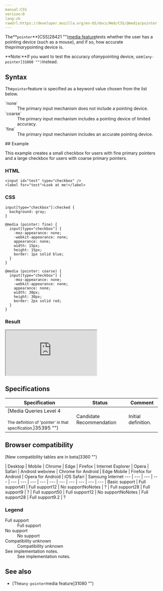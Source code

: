 ```yaml
---
manual:CSS
version:0
lang:zh
rawUrl:https://developer.mozilla.org/en-US/docs/Web/CSS/@media/pointer
---
```






The**`pointer`**[CSS]28421 "")[media feature](%30559#Media_features "")tests whether the user has a pointing device (such as a mouse), and if so, how accurate the*primary*pointing device is.



**Note:**If you want to test the accuracy of*any*pointing device, use`[any-pointer]31080 "")`instead.



## Syntax<a name="Syntax"></a>


The`pointer`feature is specified as a keyword value chosen from the list below.

<dl><dt id=''>`none`</dt><dd>The primary input mechanism does not include a pointing device.</dd><dt id=''>`coarse`</dt><dd>The primary input mechanism includes a pointing device of limited accuracy.</dd><dt id=''>`fine`</dt><dd>The primary input mechanism includes an accurate pointing device.</dd></dl>
## Example<a name="Example"></a>


This example creates a small checkbox for users with fine primary pointers and a large checkbox for users with coarse primary pointers.


### HTML<a name="HTML"></a>

```
<input id="test" type="checkbox" />
<label for="test">Look at me!</label>
```

### CSS<a name="CSS"></a>

```
input[type="checkbox"]:checked {
  background: gray;
}

@media (pointer: fine) {
  input[type="checkbox"] {
    -moz-appearance: none;
    -webkit-appearance: none;
    appearance: none;
    width: 15px;
    height: 15px;
    border: 1px solid blue;
  }
}

@media (pointer: coarse) {
  input[type="checkbox"] {
    -moz-appearance: none;
    -webkit-appearance: none;
    appearance: none;
    width: 30px;
    height: 30px;
    border: 2px solid red;
  }
}
```

### Result<a name="Result"></a>


<iframe src='https://mdn.mozillademos.org/en-US/docs/Web/CSS/@media/pointer$samples/Example?revision=1386781' width='null' height='null'></iframe>



## Specifications<a name="Specifications"></a>

Specification | Status | Comment 
 ---  |  ---  |  ---  | 
[Media Queries Level 4<br></br><small>The definition of &#39;pointer&#39; in that specification.</small>]35395 "") | Candidate Recommendation | Initial definition. 


## Browser compatibility<a name="Browser_compatibility"></a>
[New compatibility tables are in beta<i></i>]3360 "")

 | <abbr>Desktop<i></i></abbr> | <abbr>Mobile<i></i></abbr> 
 | <abbr>Chrome<i></i></abbr> | <abbr>Edge<i></i></abbr> | <abbr>Firefox<i></i></abbr> | <abbr>Internet Explorer<i></i></abbr> | <abbr>Opera<i></i></abbr> | <abbr>Safari<i></i></abbr> | <abbr>Android webview<i></i></abbr> | <abbr>Chrome for Android<i></i></abbr> | <abbr>Edge Mobile<i></i></abbr> | <abbr>Firefox for Android<i></i></abbr> | <abbr>Opera for Android<i></i></abbr> | <abbr>iOS Safari<i></i></abbr> | <abbr>Samsung Internet<i></i></abbr> 
 ---  |  ---  |  ---  |  ---  |  ---  |  ---  |  ---  |  ---  |  ---  |  ---  |  ---  |  ---  |  ---  |  ---  | 
Basic support | <abbr>Full support</abbr>41 | <abbr>Full support</abbr>12 | <abbr>No support</abbr>No<abbr>Notes<i></i></abbr> | <abbr>?</abbr> | <abbr>Full support</abbr>28 | <abbr>Full support</abbr>9 | <abbr>?</abbr> | <abbr>Full support</abbr>50 | <abbr>Full support</abbr>12 | <abbr>No support</abbr>No<abbr>Notes<i></i></abbr> | <abbr>Full support</abbr>28 | <abbr>Full support</abbr>9.2 | <abbr>?</abbr> 


### Legend<a name="Legend"></a>
<dl><dt id=''><abbr>Full support</abbr></dt><dd>Full support</dd><dt id=''><abbr>No support</abbr></dt><dd>No support</dd><dt id=''><abbr>Compatibility unknown</abbr></dt><dd>Compatibility unknown</dd><dt id=''><abbr>See implementation notes.<i></i></abbr></dt><dd>See implementation notes.</dd></dl>

## See also<a name="See_also"></a>

* [The`any-pointer`media feature]31080 "")



